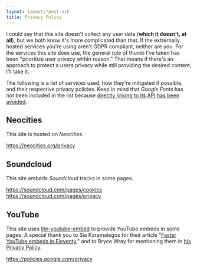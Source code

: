 ```yaml
---
layout: layouts/post.njk
title: Privacy Policy
---
```


I could say that this site doesn't collect any user data (**which it doesn't, at all**), but we both know it's more complicated than that. If the extrernally hosted services you're using aren't GDPR compliant, neither are you. For the services this site does use, the general rule of thumb I've taken has been "prioritize user privacy within reason." That means if there's an approach to protect a users privacy while still providing the desired content, I'll take it.

The following is a list of services used, how they're mitigated if possible, and their respective privacy policies. Keep in mind that *Google Fonts* has not been included in the list because [directly linking to its API has been avoided](https://google-webfonts-helper.herokuapp.com/fonts).

## Neocities

This site is hosted on *Neocities*.

https://neocities.org/privacy


## Soundcloud

This site embeds *Soundcloud* tracks in some pages. 

https://soundcloud.com/pages/cookies
https://soundcloud.com/pages/privacy

## YouTube

This site uses [lite-youtube-embed](https://github.com/paulirish/lite-youtube-embed) to provide YouTube embeds in some pages. A special thank you to Sia Karamalegos for their article "[Faster YouTube embeds in Eleventy](https://sia.codes/posts/lite-youtube-embed-eleventy/)," and to Bryce Wray for mentioning them in [his Privacy Policy](https://www.brycewray.com/privacy/).

https://policies.google.com/privacy